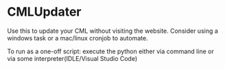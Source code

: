 # CMLUpdater
Use this to update your CML without visiting the website. Consider using a windows task or a mac/linux cronjob to automate.

To run as a one-off script: execute the python either via command line or via some interpreter(IDLE/Visual Studio Code)

